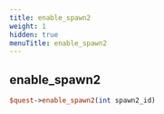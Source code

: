 ```yaml
---
title: enable_spawn2
weight: 1
hidden: true
menuTitle: enable_spawn2
---
```

## enable_spawn2
```perl
$quest->enable_spawn2(int spawn2_id)
```